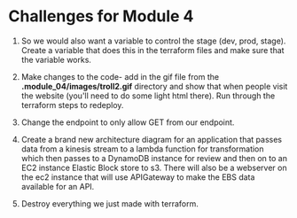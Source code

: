 # Challenges for Module 4

1. So we would also want a variable to control the stage (dev, prod, stage). Create a variable that does this in the terraform files and make sure that the variable works.

2. Make changes to the code- add in the gif file from the **.module_04/images/troll2.gif** directory and show that when people visit the website (you'll need to do some light html there). Run through the terraform steps to redeploy.

3. Change the endpoint to only allow GET from our endpoint.

4. Create a brand new architecture diagram for an application that passes data from a kinesis stream to a lambda function for transformation which then passes to a DynamoDB instance for review and then on to an EC2 instance Elastic Block store to s3. There will also be a webserver on the ec2 instance that will use APIGateway to make the EBS data available for an API.  

5. Destroy everything we just made with terraform. 